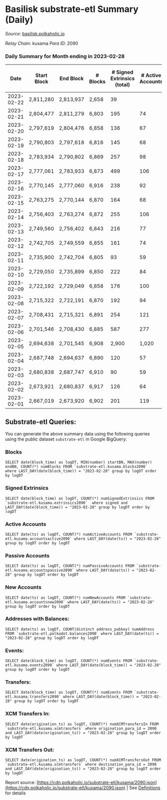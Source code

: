 # Basilisk substrate-etl Summary (Daily)

_Source_: [basilisk.polkaholic.io](https://basilisk.polkaholic.io)

*Relay Chain*: kusama
*Para ID*: 2090



### Daily Summary for Month ending in 2023-02-28


| Date | Start Block | End Block | # Blocks | # Signed Extrinsics (total) | # Active Accounts | # Passive | # New | # Addresses with Balances | # Events | # Transfers | # XCM Transfers In | # XCM Transfers Out | Issues | 
| ---- | ----------- | --------- | -------- | --------------------------- | ----------------- | --------- | ----- | ------------------------- | -------- | ----------- | ------------------ | ------------------- | ------ |
| 2023-02-22 | 2,811,280 | 2,813,937 | 2,658 | 39 |  |  |  |  | 8,600 | 82 ($6,200.38) |   |   |  |
| 2023-02-21 | 2,804,477 | 2,811,279 | 6,803 | 195 | 74 | 12 | 2 | 18,340 | 23,245 | 373 ($35,493.82) |   |   |  |
| 2023-02-20 | 2,797,619 | 2,804,476 | 6,858 | 136 | 67 | 13 | 2 | 18,338 | 22,386 | 223 ($25,940.49) | 9 ($145.82) | 14 ($2,758.29) |  |
| 2023-02-19 | 2,790,803 | 2,797,618 | 6,816 | 145 | 68 | 13 | 12 | 18,337 | 22,732 | 289 ($12,858.14) | 33 ($2,824.69) | 14 ($4,641.65) |  |
| 2023-02-18 | 2,783,934 | 2,790,802 | 6,869 | 257 | 98 | 10 | 14 | 18,325 | 24,482 | 499 ($21,975.19) | 39 ($5,822.02) | 18 ($5,105.30) |  |
| 2023-02-17 | 2,777,061 | 2,783,933 | 6,873 | 499 | 106 | 12 | 9 | 18,311 | 26,280 | 467 ($17,469.98) | 30 ($1,177.52) | 27 ($5,295.34) |  |
| 2023-02-16 | 2,770,145 | 2,777,060 | 6,916 | 238 | 92 | 17 | 11 | 18,303 | 23,918 | 355 ($23,200.14) | 35 ($4,311.98) | 23 ($4,355.45) |  |
| 2023-02-15 | 2,763,275 | 2,770,144 | 6,870 | 164 | 68 | 8 | 7 | 18,292 | 23,112 | 314 ($12,988.29) | 34 ($4,532.83) | 23 ($11,808.47) |  |
| 2023-02-14 | 2,756,403 | 2,763,274 | 6,872 | 255 | 106 | 10 | 15 | 18,286 | 24,283 | 434 ($39,743.37) | 57 ($12,792.41) | 34 ($1,394.64) |  |
| 2023-02-13 | 2,749,560 | 2,756,402 | 6,843 | 216 | 77 | 10 | 8 | 18,275 | 23,991 | 463 ($52,313.40) | 50 ($5,574.60) | 31 ($12,337.58) |  |
| 2023-02-12 | 2,742,705 | 2,749,559 | 6,855 | 161 | 74 | 12 | 10 | 18,267 | 22,616 | 205 ($5,321.72) | 25 ($177.15) | 31 ($1,505.83) |  |
| 2023-02-11 | 2,735,900 | 2,742,704 | 6,805 | 93 | 59 | 8 | 12 | 18,258 | 21,622 | 91 ($771.60) | 32 ($42.96) | 14 ($518.52) |  |
| 2023-02-10 | 2,729,050 | 2,735,899 | 6,850 | 222 | 84 | 11 | 13 | 18,247 | 23,723 | 319 ($20,080.57) | 47 ($7,520.06) | 27 ($6,268.54) |  |
| 2023-02-09 | 2,722,192 | 2,729,049 | 6,858 | 176 | 100 | 8 | 17 | 18,234 | 22,825 | 195 ($19,440.73) | 46 ($617.80) | 35 ($1,452.84) |  |
| 2023-02-08 | 2,715,322 | 2,722,191 | 6,870 | 192 | 94 | 8 | 31 | 18,218 | 23,271 | 238 ($5,449.93) | 86 ($1,460.49) | 42 ($1,456.32) |  |
| 2023-02-07 | 2,708,431 | 2,715,321 | 6,891 | 254 | 121 | 12 | 50 | 18,187 | 24,266 | 325 ($5,353.73) | 102 ($869.68) | 65 ($590.72) |  |
| 2023-02-06 | 2,701,546 | 2,708,430 | 6,885 | 587 | 277 | 17 | 159 | 18,138 | 28,728 | 637 ($22,284.99) | 248 ($2,034.47) | 191 ($1,645.44) |  |
| 2023-02-05 | 2,694,638 | 2,701,545 | 6,908 | 2,900 | 1,020 | 37 | 1,050 | 17,986 | 66,225 | 3,807 ($28,486.05) | 1,813 ($9,844.17) | 697 ($14,568.13) |  |
| 2023-02-04 | 2,687,748 | 2,694,637 | 6,890 | 120 | 57 | 9 | 4 | 16,936 | 22,262 | 182 ($6,919.68) | 23 ($1,227.80) | 22 ($2,320.49) |  |
| 2023-02-03 | 2,680,838 | 2,687,747 | 6,910 | 90 | 59 | 10 |  | 16,932 | 21,983 | 149 ($10,956.04) | 19 ($681.53) | 14 ($484.98) |  |
| 2023-02-02 | 2,673,921 | 2,680,837 | 6,917 | 126 | 64 | 8 | 2 | 16,935 | 22,478 | 221 ($5,578.26) | 19 ($1,944.94) | 14 ($1,296.90) |  |
| 2023-02-01 | 2,667,019 | 2,673,920 | 6,902 | 201 | 119 | 6 | 5 | 16,933 | 23,079 | 294 ($10,852.69) | 17 ($2,080.72) | 15 ($4,170.88) |  |

## Substrate-etl Queries:
You can generate the above summary data using the following queries using the public dataset `substrate-etl` in Google BigQuery:


### Blocks
```
SELECT date(block_time) as logDT, MIN(number) startBN, MAX(number) endBN, COUNT(*) numBlocks FROM `substrate-etl.kusama.blocks2090`  where LAST_DAY(date(block_time)) = "2023-02-28" group by logDT order by logDT
```


### Signed Extrinsics
```
SELECT date(block_time) as logDT, COUNT(*) numSignedExtrinsics FROM `substrate-etl.kusama.extrinsics2090`  where signed and LAST_DAY(date(block_time)) = "2023-02-28" group by logDT order by logDT
```


### Active Accounts
```
SELECT date(ts) as logDT, COUNT(*) numActiveAccounts FROM `substrate-etl.kusama.accountsactive2090` where LAST_DAY(date(ts)) = "2023-02-28" group by logDT order by logDT
```


### Passive Accounts
```
SELECT date(ts) as logDT, COUNT(*) numPassiveAccounts FROM `substrate-etl.kusama.accountspassive2090` where LAST_DAY(date(ts)) = "2023-02-28" group by logDT order by logDT
```


### New Accounts
```
SELECT date(ts) as logDT, COUNT(*) numNewAccounts FROM `substrate-etl.kusama.accountsnew2090` where LAST_DAY(date(ts)) = "2023-02-28" group by logDT order by logDT
```


### Addresses with Balances:
```
SELECT date(ts) as logDT, COUNT(distinct address_pubkey) numAddress FROM `substrate-etl.polkadot.balances2090` where LAST_DAY(date(ts)) = "2023-02-28" group by logDT order by logDT
```


### Events:
```
SELECT date(block_time) as logDT, COUNT(*) numEvents FROM `substrate-etl.kusama.events2090` where LAST_DAY(date(block_time)) = "2023-02-28" group by logDT order by logDT
```


### Transfers:
```
SELECT date(block_time) as logDT, COUNT(*) numEvents FROM `substrate-etl.kusama.transfers2090` where LAST_DAY(date(block_time)) = "2023-02-28" group by logDT order by logDT
```


### XCM Transfers In:
```
SELECT date(origination_ts) as logDT, COUNT(*) numXCMTransfersIn FROM `substrate-etl.kusama.xcmtransfers` where origination_para_id = 2090 and LAST_DAY(date(origination_ts)) = "2023-02-28" group by logDT order by logDT
```


### XCM Transfers Out:
```
SELECT date(origination_ts) as logDT, COUNT(*) numXCMTransfersOut FROM `substrate-etl.kusama.xcmtransfers` where destination_para_id = 2090 and LAST_DAY(date(origination_ts)) = "2023-02-28" group by logDT order by logDT
```



Report source: [https://cdn.polkaholic.io/substrate-etl/kusama/2090.json](https://cdn.polkaholic.io/substrate-etl/kusama/2090.json) | See [Definitions](/DEFINITIONS.md) for details
